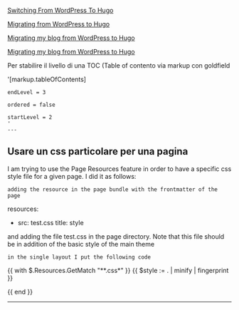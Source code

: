 [Switching From WordPress To Hugo](https://www.smashingmagazine.com/2019/05/switch-wordpress-hugo/)

[Migrating from WordPress to Hugo](https://davegill.io/blog/migrating-from-wordpress-to-hugo/)

[Migrating my blog from WordPress to Hugo](https://yeokhengmeng.com/2020/04/migrating-my-blog-from-wordpress-to-hugo/)

[Migrating my blog from WordPress to Hugo](https://gomakethings.com/migrating-from-wordpress-to-hugo/)


Per stabilire il livello di una TOC (Table of contento via markup con goldfield

  '[markup.tableOfContents]
  
    endLevel = 3
    
    ordered = false
    
    startLevel = 2
    '
    ---

## Usare un css particolare per una pagina
I am trying to use the Page Resources feature in order to have a specific css style file for a given page.
I did it as follows:

    adding the resource in the page bundle with the frontmatter of the page

resources:
  - src: test.css
    title: style

and adding the file test.css in the page directory.
Note that this file should be in addition of the basic style of the main theme

    in the single layout I put the following code

{{ with $.Resources.GetMatch "**.css*" }}
{{ $style := . | minify | fingerprint }}
<link type=text/css rel="stylesheet" href="{{ $style.Permalink }}">
{{ end }}

---


